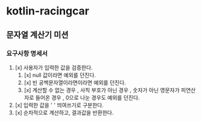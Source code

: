# kotlin-racingcar

## 문자열 계산기 미션

### 요구사항 명세서

1. [x] 사용자가 입력한 값을 검증한다. 
   1. [x] null 값이라면 예외를 던진다.
   2. [x] 빈 공백문자열이라면이라면 예외를 던진다.
   3. [x] 계산할 수 없는 경우 , 사칙 부호가 아닌 경우 , 숫자가 아닌 영문자가 피연산자로 들어온 경우 , 0으로 나눈 경우도 예외를 던진다.
2. [x] 입력한 값을 ' ' 띄여쓰기로 구분한다.
3. [x] 순차적으로 계산하고, 결과값을 반환한다.
